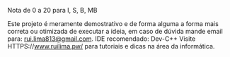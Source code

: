 Nota de 0 a 20 para I, S, B, MB

Este projeto é meramente demostrativo e de forma alguma a forma mais correta ou otimizada de executar a ideia, em caso de dúvida mande email para: rui.lima813@gmail.com.
IDE recomendado: Dev-C++
Visite HTTPS://www.ruilima.pw/ para tutoriais e dicas na área da informática.
